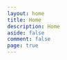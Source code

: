 ```yaml
---
layout: home
title: Home
description: Home
aside: false
comment: false
page: true
---
```


<Home />
